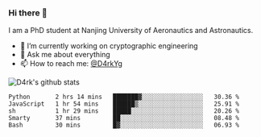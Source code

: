 ### Hi there 👋

I am a PhD student at Nanjing University of Aeronautics and Astronautics.

- 🔭 I’m currently working on cryptographic engineering
- 💬 Ask me about everything
- 📫 How to reach me: [@D4rkYg](https://twitter.com/D4rkYg)

![D4rk's github stats](https://github-readme-stats.vercel.app/api?username=dd4rk&show_icons=true&title_color=fff&icon_color=79ff97&text_color=9f9f9f&bg_color=151515)

<!--START_SECTION:waka-->
```text
Python       2 hrs 14 mins   ███████▓░░░░░░░░░░░░░░░░░   30.36 % 
JavaScript   1 hr 54 mins    ██████▒░░░░░░░░░░░░░░░░░░   25.91 % 
sh           1 hr 29 mins    █████░░░░░░░░░░░░░░░░░░░░   20.26 % 
Smarty       37 mins         ██░░░░░░░░░░░░░░░░░░░░░░░   08.48 % 
Bash         30 mins         █▓░░░░░░░░░░░░░░░░░░░░░░░   06.93 % 
```
<!--END_SECTION:waka-->
